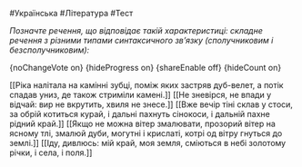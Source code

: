 #Українська #Література #Тест

*Позначте речення, що відповідає такій характеристиці: складне речення з різними типами синтаксичного зв’язку (сполучниковим і безсполучниковим):*

{noChangeVote on}
{hideProgress on}
{shareEnable off}
{hideCount on}

[[Ріка налітала на камінні зубці, поміж яких застряв дуб-велет, а потік спадав униз, де також стриміли камені.]]
[[Не зневірся, не впади у відчай: вир не вкрутить, хвиля не знесе.]]
[[Вже вечір тіні склав у стоси, за обрій котиться курай, і дальні пахнуть сінокоси, і дальній пахне рідний край.]]
[[Якщо не можна вітер змалювати, прозорий вітер на ясному тлі, змалюй дуби, могутні і крислаті, котрі од вітру гнуться до землі.]]
[[Іду, дивлюсь: мій край, моя земля, сміються в небі золотому річки, і села, і поля.]]
